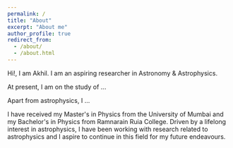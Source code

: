 ```yaml
---
permalink: /
title: "About"
excerpt: "About me"
author_profile: true
redirect_from: 
  - /about/
  - /about.html
---
```


Hi!, I am Akhil.
I am an aspiring researcher in Astronomy & Astrophysics. 

At present, I am on the study of ...

Apart from astrophysics, I ...

I have received my Master's in Physics from the University of Mumbai and my Bachelor's in Physics from Ramnarain Ruia College. Driven by a lifelong interest in astrophysics, I have been working with research related to astrophysics and I aspire to continue in this field for my future endeavours.
